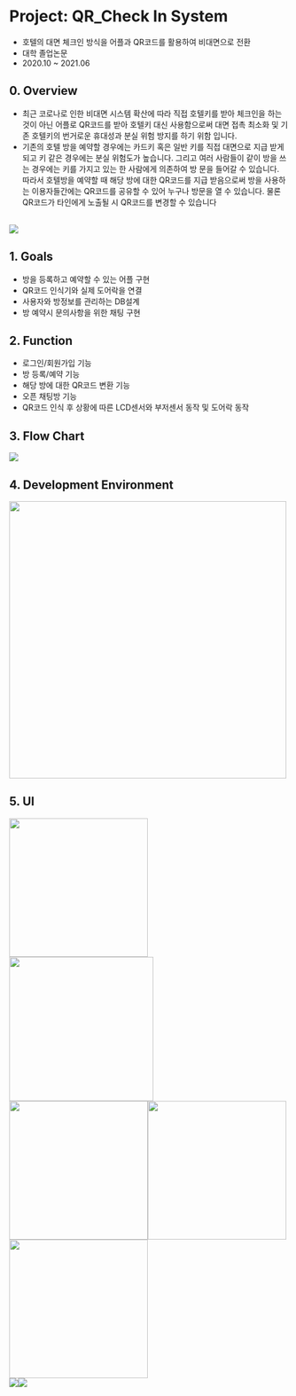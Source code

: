 # Project: QR_Check In System
* 호텔의 대면 체크인 방식을 어플과 QR코드를 활용하여 비대면으로 전환
* 대학 졸업논문
* 2020.10 ~ 2021.06

## 0. Overview
- 최근 코로나로 인한 비대면 시스템 확산에 따라 직접 호텔키를 받아 체크인을 하는 것이 아닌 어플로 QR코드를 받아
호텔키 대신 사용함으로써 대면 접촉 최소화 및 기존 호텔키의 번거로운 휴대성과 분실 위험 방지를 하기 위함 입니다.
- 기존의 호텔 방을 예약할 경우에는 카드키 혹은 일반 키를 직접 대면으로 지급 받게 되고 키 같은 경우에는 분실 위험도가 높습니다.
그리고 여러 사람들이 같이 방을 쓰는 경우에는 키를 가지고 있는 한 사람에게 의존하여 방 문을 들어갈 수 있습니다.
따라서 호텔방을 예약할 때 해당 방에 대한 QR코드를 지급 받음으로써 방을 사용하는 이용자들간에는 QR코드를 공유할 수 있어 누구나
방문을 열 수 있습니다. 물론 QR코드가 타인에게 노출될 시 QR코드를 변경할 수 있습니다
</br></br>

<img src="https://user-images.githubusercontent.com/101568892/165234536-031e419b-4d31-41ed-b8e3-fcc578b1a853.png">

## 1. Goals
- 방을 등록하고 예약할 수 있는 어플 구현
- QR코드 인식기와 실제 도어락을 연결
- 사용자와 방정보를 관리하는 DB설계
- 방 예약시 문의사항을 위한 채팅 구현

## 2. Function
- 로그인/회원가입 기능
- 방 등록/예약 기능
- 해당 방에 대한 QR코드 변환 기능
- 오픈 채팅방 기능
- QR코드 인식 후 상황에 따른 LCD센서와 부저센서 동작 및 도어락 동작

## 3. Flow Chart
<img src="https://user-images.githubusercontent.com/101568892/165234442-4230da4d-7d32-4da3-8d69-c84811d84d81.JPG">

## 4. Development Environment
<img src="https://user-images.githubusercontent.com/101568892/165222427-11fba32e-df2c-438c-ae3b-491926a18022.png" width="500">

## 5. UI
<img src="https://user-images.githubusercontent.com/101568892/165222757-b523f957-1cfa-4533-8605-2ee900af505b.png" width="250"> <img src="https://user-images.githubusercontent.com/101568892/165222819-9db36907-5ff4-4b87-9942-656db9e340b3.png" width="260">  
<img src="https://user-images.githubusercontent.com/101568892/165222914-af3003e6-7f8f-4f30-930e-97f242ae6b68.png" width="250"><img src="https://user-images.githubusercontent.com/101568892/165222978-0356eee1-40c5-45c1-81d9-068e56d6b109.png" width="250">   
<img src="https://user-images.githubusercontent.com/101568892/165223217-2ea5924f-8201-451b-a0c5-88210ea573f7.png" width="250">   
<img src="https://user-images.githubusercontent.com/101568892/165235184-5ef55ea5-864f-4d46-afed-b947fdda3ab1.png"><img src="https://user-images.githubusercontent.com/101568892/165235309-63d364f2-8ff9-478f-af78-07d8fa176ded.png">
